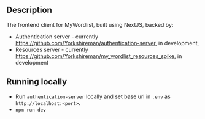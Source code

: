 ## Description
The frontend client for MyWordlist, built using NextJS, backed by:
* Authentication server - currently https://github.com/Yorkshireman/authentication-server, in development,
* Resources server - currently https://github.com/Yorkshireman/my_wordlist_resources_spike, in development

## Running locally
* Run `authentication-server` locally and set base url in `.env` as `http://localhost:<port>`.  
* `npm run dev`  

